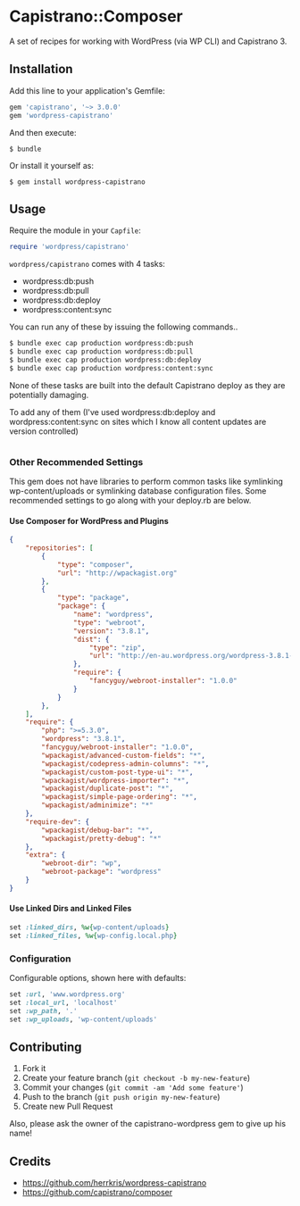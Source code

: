 # Capistrano::Composer

A set of recipes for working with WordPress (via WP CLI) and Capistrano 3.

## Installation

Add this line to your application's Gemfile:

```ruby
gem 'capistrano', '~> 3.0.0'
gem 'wordpress-capistrano'
```

And then execute:

    $ bundle

Or install it yourself as:

    $ gem install wordpress-capistrano

## Usage

Require the module in your `Capfile`:

```ruby
require 'wordpress/capistrano'
```

`wordpress/capistrano` comes with 4 tasks:

* wordpress:db:push
* wordpress:db:pull
* wordpress:db:deploy
* wordpress:content:sync

You can run any of these by issuing the following commands..

```bash
$ bundle exec cap production wordpress:db:push
$ bundle exec cap production wordpress:db:pull
$ bundle exec cap production wordpress:db:deploy
$ bundle exec cap production wordpress:content:sync
```

None of these tasks are built into the default Capistrano deploy as they are potentially damaging.

To add any of them (I've used wordpress:db:deploy and wordpress:content:sync on sites which I know all content updates are version controlled)

```ruby

```

### Other Recommended Settings

This gem does not have libraries to perform common tasks like symlinking wp-content/uploads or symlinking database
configuration files. Some recommended settings to go along with your deploy.rb are below.

#### Use Composer for WordPress and Plugins

```json
{
	"repositories": [
		{
			"type": "composer",
			"url": "http://wpackagist.org"
		},
		{
			"type": "package",
			"package": {
				"name": "wordpress",
				"type": "webroot",
				"version": "3.8.1",
				"dist": {
					"type": "zip",
					"url": "http://en-au.wordpress.org/wordpress-3.8.1-en_AU.zip"
				},
				"require": {
					"fancyguy/webroot-installer": "1.0.0"
				}
			}
		},
	],
	"require": {
		"php": ">=5.3.0",
		"wordpress": "3.8.1",
		"fancyguy/webroot-installer": "1.0.0",
		"wpackagist/advanced-custom-fields": "*",
		"wpackagist/codepress-admin-columns": "*",
		"wpackagist/custom-post-type-ui": "*",
		"wpackagist/wordpress-importer": "*",
		"wpackagist/duplicate-post": "*",
		"wpackagist/simple-page-ordering": "*",
		"wpackagist/adminimize": "*"
	},
	"require-dev": {
		"wpackagist/debug-bar": "*",
		"wpackagist/pretty-debug": "*"
	},
	"extra": {
		"webroot-dir": "wp",
		"webroot-package": "wordpress"
	}
}
```

#### Use Linked Dirs and Linked Files

```ruby
set :linked_dirs, %w{wp-content/uploads}
set :linked_files, %w{wp-config.local.php}
```


### Configuration

Configurable options, shown here with defaults:

```ruby
set :url, 'www.wordpress.org'
set :local_url, 'localhost'
set :wp_path, '.'
set :wp_uploads, 'wp-content/uploads'
```

## Contributing

1. Fork it
2. Create your feature branch (`git checkout -b my-new-feature`)
3. Commit your changes (`git commit -am 'Add some feature'`)
4. Push to the branch (`git push origin my-new-feature`)
5. Create new Pull Request

Also, please ask the owner of the capistrano-wordpress gem to give up his name!

## Credits

* https://github.com/herrkris/wordpress-capistrano
* https://github.com/capistrano/composer